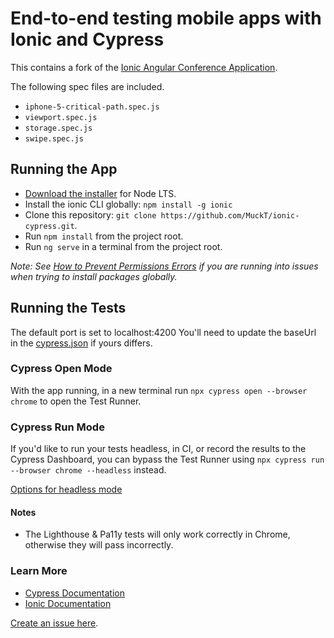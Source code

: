 # End-to-end testing mobile apps with Ionic and Cypress

This contains a fork of the [Ionic Angular Conference Application](https://github.com/ionic-team/ionic-conference-app).

The following spec files are included.

- `iphone-5-critical-path.spec.js`
- `viewport.spec.js`
- `storage.spec.js`
- `swipe.spec.js`

## Running the App

* [Download the installer](https://nodejs.org/ "Download Node") for Node LTS.
* Install the ionic CLI globally: `npm install -g ionic`
* Clone this repository: `git clone https://github.com/MuckT/ionic-cypress.git`.
* Run `npm install` from the project root.
* Run `ng serve` in a terminal from the project root.

_Note: See [How to Prevent Permissions Errors](https://docs.npmjs.com/getting-started/fixing-npm-permissions) if you are running into issues when trying to install packages globally._

## Running the Tests

The default port is set to localhost:4200 You'll need to update the baseUrl in the [cypress.json](cypress.json "Cypress Settings") if yours differs.

### Cypress Open Mode

With the app running, in a new terminal run `npx cypress open --browser chrome` to open the Test Runner.

### Cypress Run Mode

If you'd like to run your tests headless, in CI, or record the results to the Cypress Dashboard, you can bypass the Test Runner using `npx cypress run --browser chrome --headless` instead.

[Options for headless mode](https://docs.cypress.io/guides/guides/command-line.html#cypress-run)

#### Notes

* The Lighthouse & Pa11y tests will only work correctly in Chrome, otherwise they will pass incorrectly.

### Learn More

- [Cypress Documentation](https://docs.cypress.io)
- [Ionic Documentation](https://ionicframework.com/docs)

[Create an issue here](https://github.com/muckt/ionic-cypress/issues/new).
